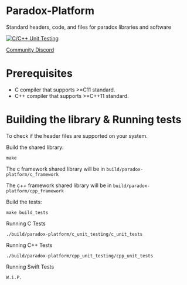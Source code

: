 # Paradox-Platform
Standard headers, code, and files for paradox libraries and software

[![C/C++ Unit Testing](https://github.com/ParadoxGene/Paradox-Platform/actions/workflows/c-cpp.yml/badge.svg)](https://github.com/ParadoxGene/Paradox-Platform/actions/workflows/c-cpp.yml)

[Community Discord](https://discord.gg/KcVBu4n9TU)

# Prerequisites
- C compiler that supports >=C11 standard.
- C++ compiler that supports >=C++11 standard.

# Building the library & Running tests
To check if the header files are supported on your system.

Build the shared library:
```
make
```

The c framework shared library will be in `build/paradox-platform/c_framework`

The c++ framework shared library will be in `build/paradox-platform/cpp_framework`

Build the tests:
```
make build_tests
```

Running C Tests
```
./build/paradox-platform/c_unit_testing/c_unit_tests
```

Running C++ Tests
```
./build/paradox-platform/cpp_unit_testing/cpp_unit_tests
```

Running Swift Tests
```
W.i.P.
```